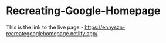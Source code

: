 # Recreating-Google-Homepage
This is the link to the live page - https://ennyszn-recreategooglehomepage.netlify.app/
